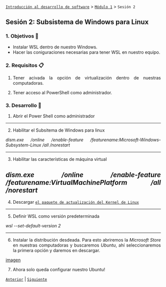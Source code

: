 [`Introducción al desarrollo de software`](../../README.md) > [`Módulo 1`](..README.md) > `Sesión 2` 

## Sesión 2: Subsistema de Windows para Linux 

<div style="text-align: justify;">

### 1. Objetivos :dart:

 - Instalar WSL dentro de nuestro Windows.
 - Hacer las coniguraciones necesarias para tener WSL en nuestro equipo.

### 2. Requisitos :clipboard:

1. Tener acivada la opción de virtualización dentro de nuestras computadoras.

2. Tener acceso al PowerShell como administrador. 


### 3. Desarrollo :blue_book:

1. Abrir el Power Shell como administrador

---

2. Habilitar el Subsitema de Windows para linux

*dism.exe /online /enable-feature /featurename:Microsoft-Windows-Subsystem-Linux /all /norestart*

---

3. Habilitar las características de máquina virtual

*dism.exe /online /enable-feature /featurename:VirtualMachinePlatform /all /norestart*
---

4. Descargar [`el paquete de actualización del Kernel de Linux`](https://wslstorestorage.blob.core.windows.net/wslblob/wsl_update_x64.msi)

---

5. Definir WSL como versión predeterminada

*wsl --set-default-version 2*

---

6. Instalar la distribución desdeada. Para esto abriremos la *Microsoft Store* en nuestras computadoras y buscaremos *Ubuntu*, ahí seleccionaremos la primera opción y daremos en descargar.

[imagen](img/store.png)

7. Ahora solo queda configurar nuestro Ubuntu!
 
[`Anterior`](../Sesion-01/Reto-01/README.md) | [`Siguiente`](../../Intro-linux/README.md)

 </div>